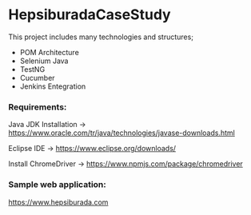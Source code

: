 # HepsiburadaCaseStudy

This project includes many technologies and structures;

- POM Architecture
- Selenium Java
- TestNG
- Cucumber
- Jenkins Entegration



### Requirements:

Java JDK Installation -> https://www.oracle.com/tr/java/technologies/javase-downloads.html

Eclipse IDE -> https://www.eclipse.org/downloads/

Install ChromeDriver -> https://www.npmjs.com/package/chromedriver

### Sample web application:

https://www.hepsiburada.com
